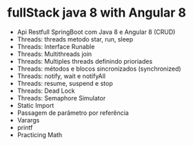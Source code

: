 # fullStack  java 8 with Angular 8 

- Api Restfull SpringBoot com Java 8 e Angular 8 (CRUD)
- Threads: threads metodo star, run, sleep
- Threads: Interface Runable
- Threads: Multithreads join
- Threads: Multiples threads definindo prioriades
- Threads: métodos e blocos sincronizados (synchronized)
- Threads: notify, wait e notifyAll
- Threads: resume, suspend e stop
- Threads: Dead Lock
- Threads: Semaphore Simulator
- Static Import
- Passagem de parâmetro por referência
- Varargs
- printf
- Practicing Math
